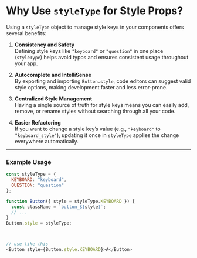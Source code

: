 # Why Use `styleType` for Style Props?

Using a `styleType` object to manage style keys in your components offers several benefits:

1. **Consistency and Safety**  
   Defining style keys like `"keyboard"` or `"question"` in one place (`styleType`) helps avoid typos and ensures consistent usage throughout your app.

2. **Autocomplete and IntelliSense**  
   By exporting and importing `Button.style`, code editors can suggest valid style options, making development faster and less error-prone.

3. **Centralized Style Management**  
   Having a single source of truth for style keys means you can easily add, remove, or rename styles without searching through all your code.

4. **Easier Refactoring**  
   If you want to change a style key’s value (e.g., `"keyboard"` to `"keyboard_style"`), updating it once in `styleType` applies the change everywhere automatically.



---

### Example Usage

```js
const styleType = {
  KEYBOARD: "keyboard",
  QUESTION: "question"
};

function Button({ style = styleType.KEYBOARD }) {
  const className = `button_${style}`;
  // ...
}
Button.style = styleType;



// use like this
<Button style={Button.style.KEYBOARD}>A</Button>

``` 
